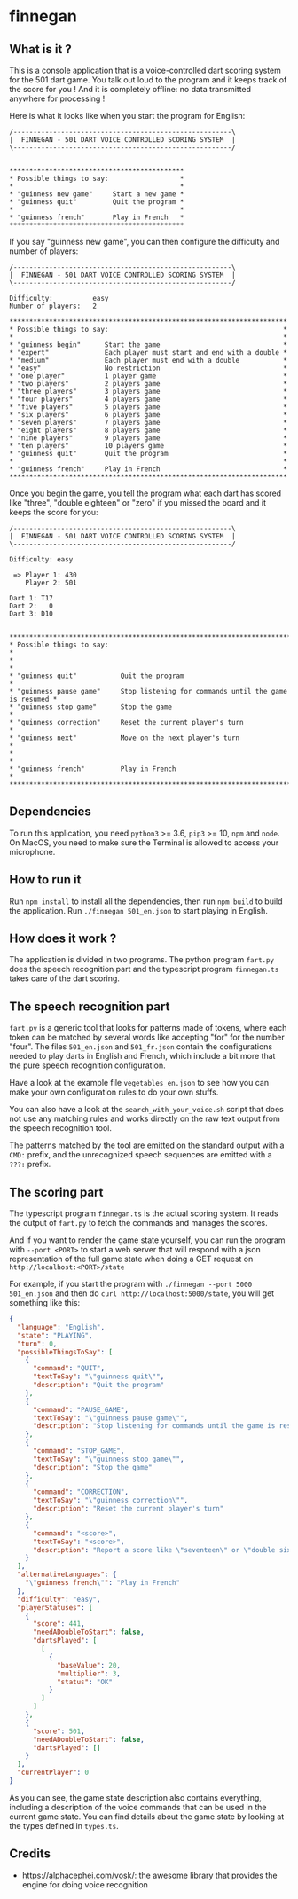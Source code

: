# finnegan

## What is it ?
This is a console application that is a voice-controlled dart scoring system for the 501 dart game.
You talk out loud to the program and it keeps track of the score for you ! And it is completely offline:
no data transmitted anywhere for processing !

Here is what it looks like when you start the program for English:
```
/-------------------------------------------------------\
|  FINNEGAN - 501 DART VOICE CONTROLLED SCORING SYSTEM  |
\-------------------------------------------------------/


********************************************
* Possible things to say:                  *
*                                          *
* "guinness new game"     Start a new game *
* "guinness quit"         Quit the program *
*                                          *
* "guinness french"       Play in French   *
********************************************
```

If you say "guinness new game", you can then configure the difficulty and number of players:
```
/-------------------------------------------------------\
|  FINNEGAN - 501 DART VOICE CONTROLLED SCORING SYSTEM  |
\-------------------------------------------------------/

Difficulty:          easy
Number of players:   2

**********************************************************************
* Possible things to say:                                            *
*                                                                    *
* "guinness begin"      Start the game                               *
* "expert"              Each player must start and end with a double *
* "medium"              Each player must end with a double           *
* "easy"                No restriction                               *
* "one player"          1 player game                                *
* "two players"         2 players game                               *
* "three players"       3 players game                               *
* "four players"        4 players game                               *
* "five players"        5 players game                               *
* "six players"         6 players game                               *
* "seven players"       7 players game                               *
* "eight players"       8 players game                               *
* "nine players"        9 players game                               *
* "ten players"         10 players game                              *
* "guinness quit"       Quit the program                             *
*                                                                    *
* "guinness french"     Play in French                               *
**********************************************************************
```

Once you begin the game, you tell the program what each dart has scored like "three", "double eighteen" or "zero"
if you missed the board and it keeps the score for you:
```
/-------------------------------------------------------\
|  FINNEGAN - 501 DART VOICE CONTROLLED SCORING SYSTEM  |
\-------------------------------------------------------/

Difficulty: easy

 => Player 1: 430
    Player 2: 501

Dart 1: T17
Dart 2:   0
Dart 3: D10


***********************************************************************************
* Possible things to say:                                                         *
*                                                                                 *
* "guinness quit"           Quit the program                                      *
* "guinness pause game"     Stop listening for commands until the game is resumed *
* "guinness stop game"      Stop the game                                         *
* "guinness correction"     Reset the current player's turn                       *
* "guinness next"           Move on the next player's turn                        *
*                                                                                 *
* "guinness french"         Play in French                                        *
***********************************************************************************
```


## Dependencies
To run this application, you need `python3` >= 3.6, `pip3` >= 10, `npm` and `node`.
On MacOS, you need to make sure the Terminal is allowed to access your microphone. 


## How to run it
Run `npm install` to install all the dependencies, then run `npm build` to build the application.
Run `./finnegan 501_en.json` to start playing in English.


## How does it work ?
The application is divided in two programs. The python program `fart.py` does the speech
recognition part and the typescript program `finnegan.ts` takes care of the dart scoring.

## The speech recognition part
`fart.py` is a generic tool that looks for patterns made of tokens, where each
token can be matched by several words like accepting "for" for the number "four".
The files `501_en.json` and `501_fr.json` contain the configurations needed to play
darts in English and French, which include a bit more that the pure speech
recognition configuration.

Have a look at the example file `vegetables_en.json` to see how you can make
your own configuration rules to do your own stuffs.

You can also have a look at the `search_with_your_voice.sh` script that does not
use any matching rules and works directly on the raw text output from the speech
recognition tool.

The patterns matched by the tool are emitted on the standard output with a `CMD:` prefix, and the
unrecognized speech sequences are emitted with a `???:` prefix.

## The scoring part

The typescript program `finnegan.ts` is the actual scoring system. It reads the output of
`fart.py` to fetch the commands and manages the scores.

And if you want to render the game state yourself, you can run the program with `--port <PORT>`
to start a web server that will respond with a json representation of the full game state
when doing a GET request on `http://localhost:<PORT>/state`

For example, if you start the program with `./finnegan --port 5000 501_en.json` and then
do `curl http://localhost:5000/state`, you will get something like this:

```json
{
  "language": "English",
  "state": "PLAYING",
  "turn": 0,
  "possibleThingsToSay": [
    {
      "command": "QUIT",
      "textToSay": "\"guinness quit\"",
      "description": "Quit the program"
    },
    {
      "command": "PAUSE_GAME",
      "textToSay": "\"guinness pause game\"",
      "description": "Stop listening for commands until the game is resumed"
    },
    {
      "command": "STOP_GAME",
      "textToSay": "\"guinness stop game\"",
      "description": "Stop the game"
    },
    {
      "command": "CORRECTION",
      "textToSay": "\"guinness correction\"",
      "description": "Reset the current player's turn"
    },
    {
      "command": "<score>",
      "textToSay": "<score>",
      "description": "Report a score like \"seventeen\" or \"double six\""
    }
  ],
  "alternativeLanguages": {
    "\"guinness french\"": "Play in French"
  },
  "difficulty": "easy",
  "playerStatuses": [
    {
      "score": 441,
      "needADoubleToStart": false,
      "dartsPlayed": [
        [
          {
            "baseValue": 20,
            "multiplier": 3,
            "status": "OK"
          }
        ]
      ]
    },
    {
      "score": 501,
      "needADoubleToStart": false,
      "dartsPlayed": []
    }
  ],
  "currentPlayer": 0
}
```

As you can see, the game state description also contains everything, including a description of the voice commands
that can be used in the current game state. You can find details about the game state by looking at the
types defined in `types.ts`.



## Credits
* https://alphacephei.com/vosk/: the awesome library that provides the engine for doing voice recognition

